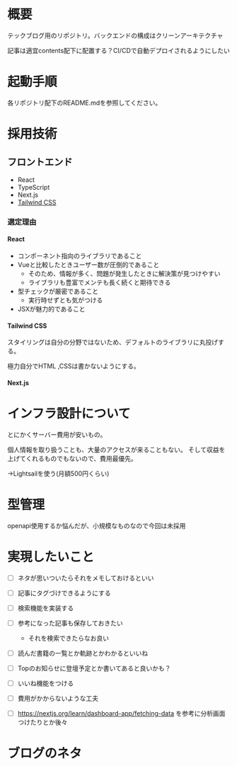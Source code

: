 # 概要

テックブログ用のリポジトリ。バックエンドの構成はクリーンアーキテクチャ

記事は適宜contents配下に配置する？CI/CDで自動デプロイされるようにしたい

# 起動手順
各リポジトリ配下のREADME.mdを参照してください。

# 採用技術
## フロントエンド
- React
- TypeScript
- Next.js
- [Tailwind CSS](https://tailwindcss.com/)

### 選定理由
#### React
- コンポーネント指向のライブラリであること
- Vueと比較したときユーザー数が圧倒的であること
  - そのため、情報が多く、問題が発生したときに解決策が見つけやすい
  - ライブラリも豊富でメンテも長く続くと期待できる
- 型チェックが厳密であること
  - 実行時せずとも気がつける
- JSXが魅力的であること

#### Tailwind CSS

スタイリングは自分の分野ではないため、デフォルトのライブラリに丸投げする。

極力自分でHTML ,CSSは書かないようにする。

#### Next.js

# インフラ設計について

とにかくサーバー費用が安いもの。

個人情報を取り扱うことも、大量のアクセスが来ることもない。
そして収益を上げてくれるものでもないので、費用最優先。

→Lightsailを使う(月額500円くらい)

# 型管理

openapi使用するか悩んだが、小規模なものなので今回は未採用

# 実現したいこと

- [ ] ネタが思いついたらそれをメモしておけるといい
- [ ] 記事にタグづけできるようにする
- [ ] 検索機能を実装する
- [ ] 参考になった記事も保存しておきたい
  - それを検索できたらなお良い
- [ ] 読んだ書籍の一覧とか軌跡とかわかるといいね
- [ ] Topのお知らせに登壇予定とか書いてあると良いかも？
- [ ] いいね機能をつける
- [ ] 費用がかからないような工夫
- [ ] https://nextjs.org/learn/dashboard-app/fetching-data を参考に分析画面つけたりとか後々


# ブログのネタ